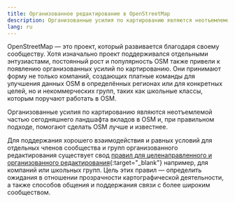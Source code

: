 ```yaml
---
title: Организованное редактирование в OpenStreetMap
description: Организованные усилия по картированию являются неотъемлемой частью сегодняшнего ландшафта вкладов в OSM…
lang: ru
---
```


OpenStreetMap — это проект, который развивается благодаря своему сообществу. Хотя изначально проект поддерживался отдельными энтузиастами, постоянный рост и популярность OSM также привели к появлению организованных усилий по картированию. Они принимают форму не только компаний, создающих платные команды для улучшения данных OSM в определённых регионах или для конкретных целей, но и некоммерческих групп, таких как школьные классы, которым поручают работать в OSM.

Организованные усилия по картированию являются неотъемлемой частью сегодняшнего ландшафта вкладов в OSM и, при правильном подходе, помогают сделать OSM лучше и известнее.

Для поддержания хорошего взаимодействия и равных условий для отдельных членов сообщества и групп организованного редактирования существует свод [правил для целенаправленного и организованного редактирования](https://wiki.openstreetmap.org/wiki/Organised_Editing_Guidelines){:target="_blank"}  например, для компаний или школьных групп. Цель этих правил — определить ожидания в отношении прозрачности картографической деятельности, а также способов общения и поддержания связи с более широким сообществом.

